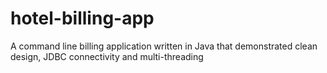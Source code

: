 # hotel-billing-app
A command line billing application written in Java that demonstrated clean design, JDBC connectivity and multi-threading
